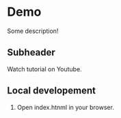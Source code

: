 # Demo

Some description!

## Subheader

Watch tutorial on Youtube.

## Local developement

1. Open index.htnml in your browser.

